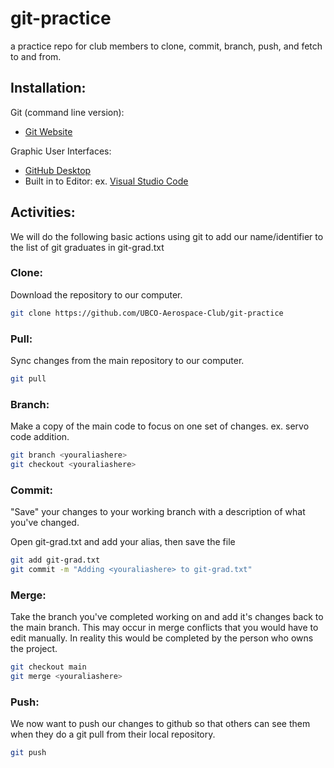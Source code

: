 # git-practice
a practice repo for club members to clone, commit, branch, push, and fetch to and from.

## Installation:
Git (command line version):
- [Git Website](https://git-scm.com/downloads)

Graphic User Interfaces:
- [GitHub Desktop](https://desktop.github.com)
- Built in to Editor: ex. [Visual Studio Code](https://code.visualstudio.com/Download)

## Activities:
We will do the following basic actions using git to add our name/identifier to the list of git graduates in git-grad.txt

### Clone: 
Download the repository to our computer.

```bash
git clone https://github.com/UBCO-Aerospace-Club/git-practice
```

### Pull:
Sync changes from the main repository to our computer.

```bash
git pull
```

### Branch:
Make a copy of the main code to focus on one set of changes.  ex. servo code addition.

```bash
git branch <youraliashere>
git checkout <youraliashere>
```

### Commit:
"Save" your changes to your working branch with a description of what you've changed.

Open git-grad.txt and add your alias, then save the file

```bash
git add git-grad.txt
git commit -m "Adding <youraliashere> to git-grad.txt"
```

### Merge:
Take the branch you've completed working on and add it's changes back to the main branch.  This may occur in merge conflicts that you would have to edit manually.  In reality this would be completed by the person who owns the project.

```bash
git checkout main
git merge <youraliashere>
```

### Push:
We now want to push our changes to github so that others can see them when they do a git pull from their local repository.

```bash
git push
```


